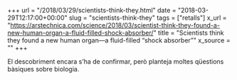 +++
url = "/2018/03/29/scientists-think-they.html"
date = "2018-03-29T12:17:00+00:00"
slug = "scientists-think-they"
tags = ["retalls"]
x_url = "https://arstechnica.com/science/2018/03/scientist-think-they-found-a-new-human-organ-a-fluid-filled-shock-absorber/"
title = "Scientists think they found a new human organ—a fluid-filled “shock absorber”"
x_source = ""
+++


El descobriment encara s’ha de confirmar, però planteja moltes qüestions bàsiques sobre biologia.
